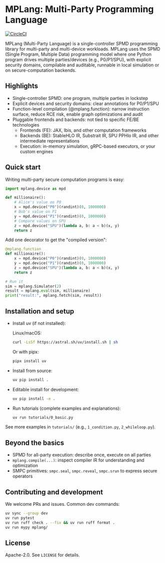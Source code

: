 # MPLang: Multi-Party Programming Language

[![CircleCI](https://dl.circleci.com/status-badge/img/gh/secretflow/mplang/tree/main.svg?style=svg)](https://dl.circleci.com/status-badge/redirect/gh/secretflow/mplang/tree/main)


MPLang (Multi-Party Language) is a single-controller SPMD programming library for multi-party and multi-device workloads. MPLang uses the SPMD (Single Program, Multiple Data) programming model where one Python program drives multiple parties/devices (e.g., P0/P1/SPU), with explicit security domains, compilable and auditable, runnable in local simulation or on secure-computation backends.

## Highlights

- Single-controller SPMD: one program, multiple parties in lockstep
- Explicit devices and security domains: clear annotations for P0/P1/SPU
- Function-level compilation (@mplang.function): narrow instruction surface, reduce RCE risk, enable graph optimizations and audit
- Pluggable frontends and backends: not tied to specific FE/BE technologies
    - Frontends (FE): JAX, Ibis, and other computation frameworks
    - Backends (BE): StableHLO IR, Substrait IR, SPU PPHlo IR, and other intermediate representations
    - Execution: in-memory simulation, gRPC-based executors, or your custom engines

## Quick start

Writing multi-party secure computation programs is easy:

```python
import mplang.device as mpd

def millionaire():
    # Alice's value on P0
    x = mpd.device("P0")(randint)(0, 1000000)
    # Bob's value on P1
    y = mpd.device("P1")(randint)(0, 1000000)
    # Compare values on SPU
    z = mpd.device("SPU")(lambda a, b: a < b)(x, y)
    return z
```

Add one decorator to get the "compiled version":

```python
@mplang.function
def millionaire():
    x = mpd.device("P0")(randint)(0, 1000000)
    y = mpd.device("P1")(randint)(0, 1000000)
    z = mpd.device("SPU")(lambda a, b: a < b)(x, y)
    return z

# Run it
sim = mplang.Simulator(2)
result = mplang.eval(sim, millionaire)
print("result:", mplang.fetch(sim, result))
```


## Installation and setup

- Install uv (if not installed):

    Linux/macOS:

    ```bash
    curl -LsSf https://astral.sh/uv/install.sh | sh
    ```

    Or with pipx:

    ```bash
    pipx install uv
    ```

- Install from source:

    ```bash
    uv pip install .
    ```

- Editable install for development:

    ```bash
    uv pip install -e .
    ```

- Run tutorials (complete examples and explanations):

    ```bash
    uv run tutorials/0_basic.py
    ```

See more examples in `tutorials/` (e.g., `1_condition.py`, `2_whileloop.py`).

## Beyond the basics

- SPMD for all-party execution: describe once, execute on all parties
- `mplang.compile(...)`: inspect compiler IR for understanding and optimization
- SMPC primitives: `smpc.seal`, `smpc.reveal`, `smpc.srun` to express secure operators

## Contributing and development

We welcome PRs and issues. Common dev commands:

```bash
uv sync --group dev
uv run pytest
uv run ruff check . --fix && uv run ruff format .
uv run mypy mplang/
```

## License

Apache-2.0. See `LICENSE` for details.
